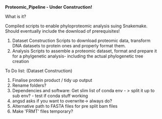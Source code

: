 **Proteomic_Pipeline - Under Construction!**

What is it?

Compiled scripts to enable phyloproteomic analysis suing Snakemake. Should eventually include the download of prerequisites!
1) Dataset Construction 
   Scripts to download proteomic data, transform DNA datasets to protein ones and properly format them.
2) Analysis
   Scripts to assemble a proteomic dataset, format and prepare it for a phylgenetic analysis- including the actual phylogenetic tree creation
   
   
   
To Do list: (Dataset Construction)
   1) Finalise protein product / tidy up output
   2) Rename folders?
   3) Dependencies and software: Get slim list of conda env - > split it up to sub env? - test if conda stuff working
   4) angsd asks if you want to overwrite-> always do?
   5) Alternative path to FASTA files for pre split bam files
   6) Make 'FRMT' files temporary? 
